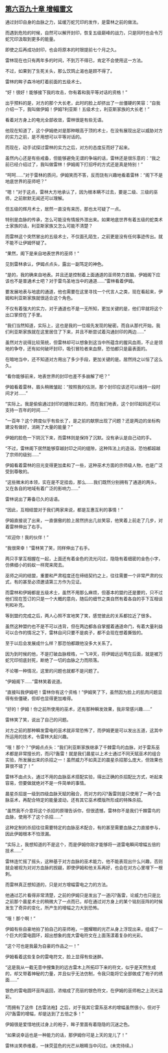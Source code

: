 ## [第六百九十章 增幅雷文](https://www.xxbiquge.com/11_11222/8989225.html)


  通过封印自身的血脉之力，延缓万蛇咒印的发作，是雷林之前的做法。

  而遇到危险的时候，自然可以解开封印，恢复五级巅峰的战力，只是同时也会令万蛇咒印汲取到更多的能量。

  即使之后再成功封印，也会将原本的时限提前七个月之久。

  雷林现在也只有两年多的时间，不到万不得已，肯定不会使用这一方法。

  不过，如果到了生死关头，那么饮鸩止渴也是顾不得了。

  雷林的眸子森冷地盯着前面的五级术士。

  “好！很好！能够接下我的攻击，你有着和我平等对话的资格！”

  出乎预料的是，对方的那个大长老，此时的脸上却挤出了一丝僵硬的笑容：“自我介绍一下，我叫做伊姆！伊姆?利亚斯！五级术士，利亚斯家族的大长老！”

  看着对方身上的电光全部收敛，雷林很是有些无语。

  他现在知道了，这个伊姆绝对是那种眼高于顶的术士，在没有展现出足以威胁对方的实力之前，是不用想可以平等对话的。

  而现在，动手试探过雷林的实力之后，对方的态度反而好了起来。

  虽然内心还是有些戒备，但能够避免无谓的争端的话，雷林还是很乐意的：“我之前已经介绍过了，我叫做雷林！伊姆阁下打招呼的方式还是真是特别！”

  “呵呵……”对于雷林的质问，伊姆笑而不答，反而饶有兴趣地看着雷林：“阁下不是地底世界的巫师吧？”

  “嗯！”对于这点，雷林大方地承认了，因为根本瞒不过去，要是二级、三级的巫师，之前默默无闻还可以理解。

  但五级的辉月术士，居然一直没有来历，那也太可疑了一点。

  特别是血脉的传承，怎么可能没有情报外泄出来。如果地底世界有着五级的蛇类术士家族的话，利亚斯家族又怎么可能不清楚？

  而雷林这个突然冒出的五级术士，不仅面孔陌生，之前更是没有任何事迹传出。就不能不让伊姆怀疑了。

  “果然，阁下是来自地表世界的巫师！”

  见到雷林承认，伊姆点点头，露出一副笃定的神色。

  “是的，我的确来自地表。并且还是控制着上面通道的巫师势力首脑，伊姆阁下应该也不是普通术士吧？对于雷鸟圣地当中的通道……”雷林看着伊姆。

  要发展地表与地底的通道，他也需要在这里寻找一个代言人之类，现在看起来，伊姆和利亚斯家族就很适合这个角色。

  不仅有着强大的实力，对于通道也不是一无所知，更加关键的是，他们早就将这个出口掌控在了手里。

  “我们当然知道，实际上，这也是我的一位祖先发现的秘密。而自从那代开始，我们利亚斯家族就在这里居住了下来，并且不断尝试着沟通封印的两边……”

  虽然对方说得比较笼统，但雷林却可以想象到这当中所蕴含的腥风血雨，不止是领地的争夺，还有如何破坏封印，吸引冒险者来血祭，恐怕都只是最表面的。

  在暗地当中，还不知道对方用出了多少手段，更加关键的是。居然持之以恒了这么久。

  “看你能够前来，地表世界的封印也差不多崩解了吧？”

  伊姆看着雷林，眉头稍微皱起：“按照我的估测，那个封印应该还可以维持一段时间才对……”

  “实际上。我是偷偷通过封印的缝隙过来的，而在我们地表，这个封印起码还可以支持一百年的时间……”

  “一百年？这个跨度似乎有些长了，是之前的献祭出现了问题？还是两边的坐标构建没有做好，消耗了大量的能量？”

  伊姆的脸色一下阴沉下来，而雷林则是保持了沉默。没有承认是自己动的手。

  “不过，雷林阁下居然能够穿越封印之间的缝隙，这种阵法上的造诣，恐怕都超越了宗师的级别……”

  伊姆看着雷林的目光变得更加柔和了一些，这种巫术方面的宗师级人物，也是广泛受到尊敬的。

  “这些微末的本领，实在是不足挂齿，那么……我们既然分别拥有了通道的两头，又在各自的地域有着广泛的影响力……”

  雷林说出了筹备已久的话语。

  “因此，互相结盟对于我们两家来说，都是互惠互利的事情！”

  伊姆直接说了出来，一直倨傲的脸上居然挤出几丝笑容，他笑着上前走了几步，对着雷林伸出了右手。

  “欢迎你！我的伙伴！”

  “我很荣幸！”雷林笑了笑，同样伸出了右手。

  两只手掌互相握在一起，上面还有着金色的流光闪过，隐隐有着细密的金色小字，仿佛细小的蚂蚁一样爬来爬去。

  巫师之间的结盟，重要和严肃程度还在缔结契约之上，往往需要一个非常严肃的仪式，有的甚至必须邀请第三方作为见证。

  而雷林和伊姆都是五级术士，虽然不用那么麻烦，但基本的盟约还是要的，只不过他们现在签订的只是一个大概的意向，随后的细节之类自然有着各自的手下互相谈判和补充。

  等到盟约完成之后，两人心照不宣地笑了笑，感觉彼此的关系都拉近了很多。

  虽然这种盟约也不是不可以违背，但在两边都各自掌握着通道命门，有着大量利益可以合作的情况之下，雷林自问只要不是疯子，都不会现在想着撕毁的。

  至于以后会发展成什么样？那恐怕都跟他没多大关系了。

  因为到时候的他，不是打破血脉桎梏，一飞冲天，将伊姆远远甩在后面，就是被万蛇咒印彻底封死，断绝了一切的血脉之力而陨落。

  不论哪一种情况，这里的问题也就都不是问题了。

  “伊姆阁下……”雷林笑着说道。

  “直接叫我伊姆吧！雷林你有这个资格！”伊姆笑了下，虽然因为脸上的肌肉问题显得有些僵硬，但却也显得更加难得。

  “好的！伊姆！你之前所使用的巫术，还有那种瞬发效果，我非常感兴趣……”

  雷林笑了笑，说出了自己的问题。

  对方之前的那种瞬发雷电的巫术就非常恐怖了，而伊姆更是可以发出五道，这其中所运用的技术，令雷林大起兴趣。

  “哦！那个？”伊姆点点头：“我们利亚斯家族继承了千棘雷鸟的血脉，对于雷系巫术都是非常擅长的，而闪?轰雷！就是我们晨星以上术士通过不同天赋巫术的组合实验，所发展出来的杀招之一！虽然威力不如真正的晨星杀招那么庞大，但效果也算很不错了！”

  雷林不由点头，通过不用的血脉巫术搭配实验，得出正确的杀招配比方式，听起来容易，但要做就绝对不是一件简单的事情。

  晨星杀招是一级到四级血脉天赋的融合，而对方的闪?轰雷则是只使用了一两个血脉巫术，再配合特定的能量波动，还有其它巫术模版所形成的特殊杀招。

  “虽然我不介意将这个杀招的原理告诉你，但很遗憾，雷林你不是我们千棘雷鸟的血脉，使用不了这个杀招……”

  这种定制的杀招往往需要特定的血脉巫术配合，有的甚至需要血脉之力直接参与，因此伊姆根本不怕泄漏。

  “实际上，我想知道的不是这个，而是伊姆你刚才能够将一道雷电瞬间增幅五倍的技术……”

  雷林连忙摇了摇头，这种基于对方血脉的巫术能力，他不能表现出什么兴趣，否则就会被视为对对方血脉的觊觎，即使伊姆和他关系再好，也会在对方心里埋下一根刺。

  而雷林真正想知道的，只是对方增幅雷电之力的方法。

  他通过芯片看得非常清楚，之前的伊姆只是发出了一道闪?轰雷，论威力也只是比之前那个晨星术士的稍微大了一点而已，却在通过对方身上的某个铭刻巫阵的时候发生了奇异的变化，所产生的增幅之力大到恐怖。

  “哦！那个啊！”

  伊姆有些自豪地拍了拍自己的巫师袍，一圈耀眼的光芒从身上浮现出来，组成了一个巨大的雷电圆环，超出想象的庞大雷电符文在上面荡漾着复杂的光彩。

  “这个可也是我最为自豪的作品之一！”

  伊姆看着这些复杂的雷电符文，脸上显得有些迷醉。

  “这是我从一截无意中搜集到的远古雷木上所拓印下来的符文，似乎是天然生成的，却又带着神秘的力量，并且似乎无法仿制，令我只能将它全部做成了袍子的绣面……”

  银色的雷电圆环巫阵返回，浓缩成了亮丽的银色符文，在伊姆的巫师袍之上流光溢彩。

  “而拥有了这件【古雷法袍】之后，对于我其它雷系巫术的增幅虽然很小，但对于闪?轰雷的增幅，却是达到了五倍之多！”

  伊姆很是爱惜地抚过身上的袍子，眸子里面有着隐隐的沉迷之色。

  “如果说幸运也是一种能力的话，那伊姆你可是上天的宠儿了！”

  雷林淡笑恭维着，一抹荧蓝色的光芒从眼睛当中闪过。(未完待续。)
